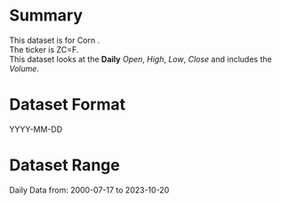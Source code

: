 # Summary

This dataset is for Corn .      
The ticker is ZC=F.    
This dataset looks at the **Daily** _Open_, _High_, _Low_, _Close_ and includes the _Volume_.    


# Dataset Format  

YYYY-MM-DD    

# Dataset Range  

Daily Data from: 2000-07-17 to 2023-10-20      
